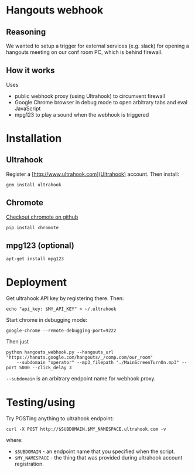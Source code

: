 # Hangouts webhook

## Reasoning

We wanted to setup a trigger for external services (e.g. slack) for opening a 
hangouts meeting on our conf room PC, which is behind firewall.

## How it works

Uses
* public webhook proxy (using Ultrahook) to circumvent firewall
* Google Chrome browser in debug mode to open arbitrary tabs and eval
JavaScript
* mpg123 to play a sound when the webhook is triggered

# Installation

## Ultrahook

Register a [http://www.ultrahook.com](Ultrahook) account. Then install:

```
gem install ultrahook
```

## Chromote

[Checkout chromote on github](https://github.com/iiSeymour/chromote)

```
pip install chromote
```

## mpg123 (optional)

```
apt-get install mpg123
```

# Deployment

Get ultrahook API key by registering there. Then:

```
echo "api_key: $MY_API_KEY" > ~/.ultrahook
```

Start chrome in debugging mode:

```
google-chrome --remote-debugging-port=9222
```

Then just

```
python hangouts_webhook.py --hangouts_url "https://hanuts.google.com/hangouts/_/comp.com/our_room" 
    --subdomain "operator" --mp3_filepath "./MainScreenTurnOn.mp3" --port 5000 --click_delay 3
```

`--subdomain` is an arbitrary endpoint name for webhook proxy.

# Testing/using

Try POSTing anything to ultrahook endpoint:

```
curl -X POST http://$SUBDOMAIN.$MY_NAMESPACE.ultrahook.com -v
```
where:
* `$SUBDOMAIN` - an endpoint name that you specified when the script.
* `$MY_NAMESPACE` - the thing that was provided during ultrahook account
registration.